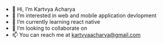 - 👋 Hi, I’m Kartvya Acharya
- 👀 I’m interested in web and mobile application devlopment
- 🌱 I’m currently learning react native
- 💞️ I’m looking to collaborate on
- 📫 You can reach me at kartvyaacharya@gmail.com

<!---
kartvya/kartvya is a ✨ special ✨ repository because its `README.md` (this file) appears on your GitHub profile.
You can click the Preview link to take a look at your changes.
--->
